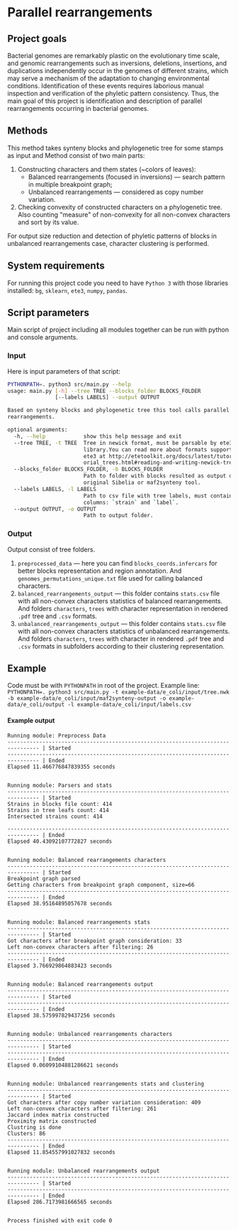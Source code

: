 # Parallel rearrangements

## Project goals
Bacterial genomes are remarkably plastic on the evolutionary time scale, and genomic rearrangements such as inversions, deletions, insertions, and duplications independently occur in the genomes of different strains, which may serve a mechanism of the adaptation to changing environmental conditions. 
Identification of these events requires laborious manual inspection and verification of the phyletic pattern consistency. 
Thus, the main goal of this project is identification and description of parallel rearrangements occurring in bacterial genomes.


## Methods
This method takes synteny blocks and phylogenetic tree for some stamps as input and 
Method consist of two main parts:
1. Constructing characters and them states (~colors of leaves):
    * Balanced rearrangements (focused in inversions) — search pattern in multiple breakpoint graph;
    * Unbalanced rearrangements — considered as copy number variation.
2. Checking convexity of constructed characters on a phylogenetic tree. 
Also counting "measure" of non-convexity for all non-convex characters and sort by its value.

For output size reduction and detection of phyletic patterns of blocks in unbalanced rearrangements case, character clustering is performed.

## System requirements
For running this project code you need to have `Python 3` with those libraries installed:
`bg`, `sklearn`, `ete3`, `numpy`, `pandas`.

## Script parameters
Main script of project including all modules together can be run with python and console arguments.
### Input
Here is input parameters of that script:
```bash
PYTHONPATH=. python3 src/main.py --help
usage: main.py [-h] --tree TREE --blocks_folder BLOCKS_FOLDER
               [--labels LABELS] --output OUTPUT

Based on synteny blocks and phylogenetic tree this tool calls parallel
rearrangements.

optional arguments:
  -h, --help            show this help message and exit
  --tree TREE, -t TREE  Tree in newick format, must be parsable by ete3
                        library.You can read more about formats supported by
                        ete3 at http://etetoolkit.org/docs/latest/tutorial/tut
                        orial_trees.html#reading-and-writing-newick-trees
  --blocks_folder BLOCKS_FOLDER, -b BLOCKS_FOLDER
                        Path to folder with blocks resulted as output of
                        original Sibelia or maf2synteny tool.
  --labels LABELS, -l LABELS
                        Path to csv file with tree labels, must contain two
                        columns: `strain` and `label`.
  --output OUTPUT, -o OUTPUT
                        Path to output folder.
```

### Output
Output consist of tree folders.
1. `preprocessed_data` — 
here you can find `blocks_coords.infercars` for better blocks representation and region annotation.
And `genomes_permutations_unique.txt` file used for calling balanced characters.
2. `balanced_rearrangements_output` — this folder contains `stats.csv` file with all non-convex characters statistics of balanced rearrangements. 
And folders `characters`, `trees` with character representation in rendered `.pdf` tree and `.csv` formats.
3. `unbalanced_rearrangements_output` — this folder contains `stats.csv` file with all non-convex characters statistics of unbalanced rearrangements. 
And folders `characters`, `trees` with character in rendered `.pdf` tree and `.csv` formats in subfolders according to their clustering representation.


## Example
Code must be with `PYTHONPATH` in root of the project. Example line:
```PYTHONPATH=. python3 src/main.py -t example-data/e_coli/input/tree.nwk -b example-data/e_coli/input/maf2synteny-output -o example-data/e_coli/output -l example-data/e_coli/input/labels.csv```

#### Example output
```
Running module: Preprocess Data
-------------------------------------------------------------------------------- | Started
-------------------------------------------------------------------------------- | Ended
Elapsed 11.466776847839355 seconds


Running module: Parsers and stats
-------------------------------------------------------------------------------- | Started
Strains in blocks file count: 414
Strains in tree leafs count: 414
Intersected strains count: 414

-------------------------------------------------------------------------------- | Ended
Elapsed 40.43092107772827 seconds


Running module: Balanced rearrangements characters
-------------------------------------------------------------------------------- | Started
Breakpoint graph parsed
Getting characters from breakpoint graph component, size=66
-------------------------------------------------------------------------------- | Ended
Elapsed 38.95164895057678 seconds


Running module: Balanced rearrangements stats
-------------------------------------------------------------------------------- | Started
Got characters after breakpoint graph consideration: 33
Left non-convex characters after filtering: 26
-------------------------------------------------------------------------------- | Ended
Elapsed 3.766929864883423 seconds


Running module: Balanced rearrangements output
-------------------------------------------------------------------------------- | Started
-------------------------------------------------------------------------------- | Ended
Elapsed 38.575997829437256 seconds


Running module: Unbalanced rearrangements characters
-------------------------------------------------------------------------------- | Started
-------------------------------------------------------------------------------- | Ended
Elapsed 0.06099104881286621 seconds


Running module: Unbalanced rearrangements stats and clustering
-------------------------------------------------------------------------------- | Started
Got characters after copy number variation consideration: 409
Left non-convex characters after filtering: 261
Jaccard index matrix constructed
Proximity matrix constructed
Clustring is done
Clusters: 86
-------------------------------------------------------------------------------- | Ended
Elapsed 11.854557991027832 seconds


Running module: Unbalanced rearrangements output
-------------------------------------------------------------------------------- | Started
-------------------------------------------------------------------------------- | Ended
Elapsed 286.7173981666565 seconds


Process finished with exit code 0
```

